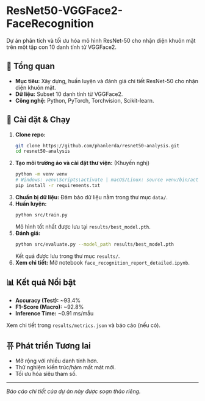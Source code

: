 
# ResNet50-VGGFace2-FaceRecognition

Dự án phân tích và tối ưu hóa mô hình ResNet-50 cho nhận diện khuôn mặt trên một tập con 10 danh tính từ VGGFace2.

## 🌟 Tổng quan

*   **Mục tiêu:** Xây dựng, huấn luyện và đánh giá chi tiết ResNet-50 cho nhận diện khuôn mặt.
*   **Dữ liệu:** Subset 10 danh tính từ VGGFace2.
*   **Công nghệ:** Python, PyTorch, Torchvision, Scikit-learn.

## 🚀 Cài đặt & Chạy

1.  **Clone repo:**
    ```bash
    git clone https://github.com/phanlerda/resnet50-analysis.git
    cd resnet50-analysis
    ```
2.  **Tạo môi trường ảo và cài đặt thư viện:** (Khuyến nghị)
    ```bash
    python -m venv venv
    # Windows: venv\Scripts\activate | macOS/Linux: source venv/bin/activate
    pip install -r requirements.txt
    ```
3.  **Chuẩn bị dữ liệu:** Đảm bảo dữ liệu nằm trong thư mục `data/`.
4.  **Huấn luyện:**
    ```bash
    python src/train.py
    ```
    Mô hình tốt nhất được lưu tại `results/best_model.pth`.
5.  **Đánh giá:**
    ```bash
    python src/evaluate.py --model_path results/best_model.pth
    ```
    Kết quả được lưu trong thư mục `results/`.
6.  **Xem chi tiết:** Mở notebook `face_recognition_report_detailed.ipynb`.

## 📊 Kết quả Nổi bật

*   **Accuracy (Test):** ~93.4%
*   **F1-Score (Macro):** ~92.8%
*   **Inference Time:** ~0.91 ms/mẫu

Xem chi tiết trong `results/metrics.json` và báo cáo (nếu có).

## 퓨 Phát triển Tương lai
*   Mở rộng với nhiều danh tính hơn.
*   Thử nghiệm kiến trúc/hàm mất mát mới.
*   Tối ưu hóa siêu tham số.

---
*Báo cáo chi tiết của dự án này được soạn thảo riêng.*
